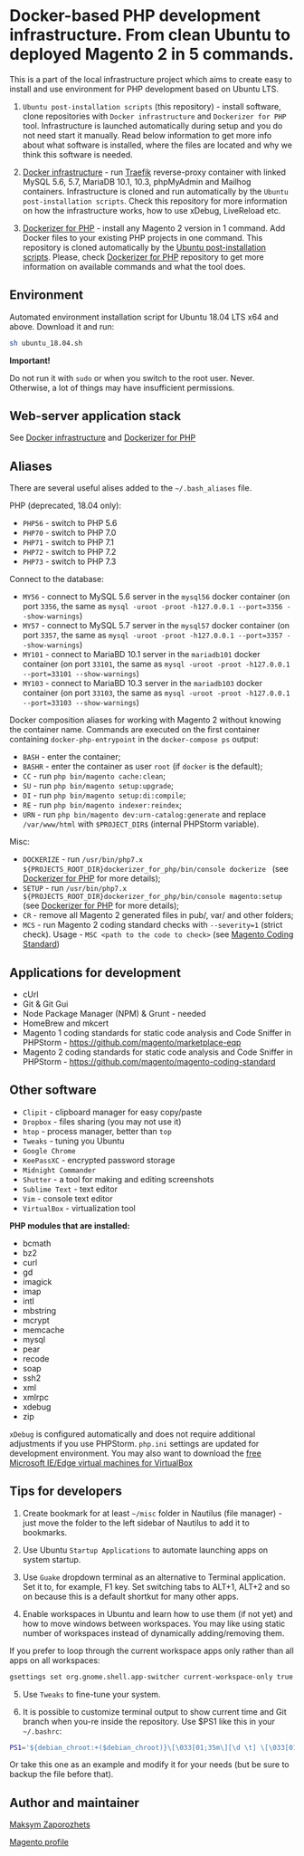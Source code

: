 # Docker-based PHP development infrastructure. From clean Ubuntu to deployed Magento 2 in 5 commands. #

This is a part of the local infrastructure project which aims to create easy to install and use environment for PHP
development based on Ubuntu LTS.

1. `Ubuntu post-installation scripts` (this repository) - install software,
clone repositories with `Docker infrastructure` and `Dockerizer for PHP` tool. Infrastructure is launched automatically
during setup and you do not need start it manually. Read below information to get more info about what software is installed,
where the files are located and why we think this software is needed.

2. [Docker infrastructure](https://github.com/DefaultValue/docker_infrastructure) - run [Traefik](https://traefik.io/)
reverse-proxy container with linked MySQL 5.6, 5.7, MariaDB 10.1, 10.3, phpMyAdmin and Mailhog containers.
Infrastructure is cloned and run automatically by the `Ubuntu post-installation scripts`.
Check this repository for more information on how the infrastructure works, how to use xDebug, LiveReload etc.

3. [Dockerizer for PHP](https://github.com/DefaultValue/dockerizer_for_php) - install any Magento 2 version in 1
command. Add Docker files to your existing PHP projects in one command. This repository is cloned automatically
by the [Ubuntu post-installation scripts](https://github.com/DefaultValue/ubuntu_post_install_scripts). Please, check
[Dockerizer for PHP](https://github.com/DefaultValue/dockerizer_for_php) repository to get more information on available
commands and what the tool does.


## Environment ##

Automated environment installation script for Ubuntu 18.04 LTS x64 and above. Download it and run:

```bash
sh ubuntu_18.04.sh
```

**Important!**

Do not run it with `sudo` or when you switch to the root user. Never. Otherwise, a lot of things may have
insufficient permissions.


## Web-server application stack ##

See [Docker infrastructure](https://github.com/DefaultValue/docker_infrastructure) and
[Dockerizer for PHP](https://github.com/DefaultValue/dockerizer_for_php)


## Aliases ##

There are several useful alises added to the `~/.bash_aliases` file.

PHP (deprecated, 18.04 only):
- `PHP56` - switch to PHP 5.6
- `PHP70` - switch to PHP 7.0
- `PHP71` - switch to PHP 7.1
- `PHP72` - switch to PHP 7.2
- `PHP73` - switch to PHP 7.3

Connect to the database:
- `MY56` - connect to MySQL 5.6 server in the `mysql56` docker container (on port `3356`, the same as `mysql -uroot -proot -h127.0.0.1 --port=3356 --show-warnings`)
- `MY57` - connect to MySQL 5.7 server in the `mysql57` docker container (on port `3357`, the same as `mysql -uroot -proot -h127.0.0.1 --port=3357 --show-warnings`)
- `MY101` - connect to MariaBD 10.1 server in the `mariadb101` docker container (on port `33101`, the same as `mysql -uroot -proot -h127.0.0.1 --port=33101 --show-warnings`)
- `MY103` - connect to MariaBD 10.3 server in the `mariadb103` docker container (on port `33103`, the same as `mysql -uroot -proot -h127.0.0.1 --port=33103 --show-warnings`)

Docker composition aliases for working with Magento 2 without knowing the container name. Commands are executed on the first container containing `docker-php-entrypoint` in the `docker-compose ps` output:
- `BASH` - enter the container;
- `BASHR` - enter the container as user `root` (if `docker` is the default);
- `CC` - run `php bin/magento cache:clean`;
- `SU` - run `php bin/magento setup:upgrade`;
- `DI` - run `php bin/magento setup:di:compile`;
- `RE` - run `php bin/magento indexer:reindex`;
- `URN` - run `php bin/magento dev:urn-catalog:generate` and replace `/var/www/html` with `$PROJECT_DIR$` (internal PHPStorm variable).

Misc:
- `DOCKERIZE` - run `/usr/bin/php7.x ${PROJECTS_ROOT_DIR}dockerizer_for_php/bin/console dockerize ` (see [Dockerizer for PHP](https://github.com/DefaultValue/dockerizer_for_php) for more details);
- `SETUP` - run `/usr/bin/php7.x ${PROJECTS_ROOT_DIR}dockerizer_for_php/bin/console magento:setup ` (see [Dockerizer for PHP](https://github.com/DefaultValue/dockerizer_for_php) for more details);
- `CR` - remove all Magento 2 generated files in pub/, var/ and other folders;
- `MCS` - run Magento 2 coding standard checks with `--severity=1` (strict check). Usage - `MSC <path to the code to check>` (see [Magento Coding Standard](https://github.com/magento/magento-coding-standard))

## Applications for development ##
- cUrl
- Git &amp; Git Gui
- Node Package Manager (NPM) &amp; Grunt - needed
- HomeBrew and mkcert
- Magento 1 coding standards for static code analysis and Code Sniffer in PHPStorm - https://github.com/magento/marketplace-eqp
- Magento 2 coding standards for static code analysis and Code Sniffer in PHPStorm - https://github.com/magento/magento-coding-standard

## Other software ##
- `Clipit` - clipboard manager for easy copy/paste
- `Dropbox` - files sharing (you may not use it)
- `htop` - process manager, better than `top`
- `Tweaks` - tuning you Ubuntu
- `Google Chrome`
- `KeePassXC` - encrypted password storage
- `Midnight Commander`
- `Shutter` - a tool for making and editing screenshots
- `Sublime Text` - text editor
- `Vim` - console text editor
- `VirtualBox` - virtualization tool

**PHP modules that are installed:**
- bcmath
- bz2
- curl
- gd
- imagick
- imap
- intl
- mbstring
- mcrypt
- memcache
- mysql
- pear
- recode
- soap
- ssh2
- xml
- xmlrpc
- xdebug
- zip

`xDebug` is configured automatically and does not require additional adjustments if you use PHPStorm. `php.ini` settings are updated for development environment.
You may also want to download the [free Microsoft IE/Edge virtual machines for VirtualBox](https://developer.microsoft.com/en-us/microsoft-edge/tools/vms/)

## Tips for developers ##

1) Create bookmark for at least `~/misc` folder in Nautilus (file manager) - just move the folder to the left sidebar of Nautilus to add it to bookmarks.

2) Use Ubuntu `Startup Applications` to automate launching apps on system startup.

3) Use `Guake` dropdown terminal as an alternative to Terminal application. Set it to, for example, F1 key. Set switching tabs to ALT+1, ALT+2 and so on because this is a default shortkut for many other apps.

4) Enable workspaces in Ubuntu and learn how to use them (if not yet) and how to move windows between workspaces. You may like using static number of workspaces instead of dynamically adding/removing them. 

If you prefer to loop through the current workspace apps only rather than all apps on all workspaces:

```bash
gsettings set org.gnome.shell.app-switcher current-workspace-only true
```

5) Use `Tweaks` to fine-tune your system.

6) It is possible to customize terminal output to show current time and Git branch when you-re inside the repository. Use $PS1 like this in your `~/.bashrc`:

```bash
PS1='${debian_chroot:+($debian_chroot)}\[\033[01;35m\][\d \t] \[\033[01;33m\]\w\[\033[01;31m\]\[\033[01;34m\]$(__git_ps1)\[\033[01;31m\] > \[\033[01;32m\]'
```

Or take this one as an example and modify it for your needs (but be sure to backup the file before that).


## Author and maintainer ##

[Maksym Zaporozhets](mailto:maksimz@default-value.com)

[Magento profile](https://u.magento.com/certification/directory/dev/180177/)

